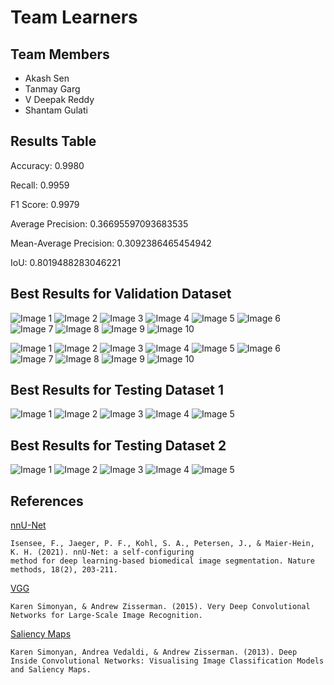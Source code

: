 # Team Learners
## Team Members
- Akash Sen
- Tanmay Garg
- V Deepak Reddy
- Shantam Gulati

## Results Table
Accuracy: 0.9980

Recall: 0.9959

F1 Score: 0.9979

Average Precision: 0.36695597093683535

Mean-Average Precision: 0.3092386465454942

IoU: 0.8019488283046221


## Best Results for Validation Dataset
![Image 1](results/validation/1.png)
![Image 2](results/validation/2.png)
![Image 3](results/validation/3.png)
![Image 4](results/validation/4.png)
![Image 5](results/validation/5.png)
![Image 6](results/validation/6.png)
![Image 7](results/validation/7.png)
![Image 8](results/validation/8.png)
![Image 9](results/validation/9.png)
![Image 10](results/validation/10.png)


![Image 1](results/validation/WCE_10019_bb.png)
![Image 2](results/validation/WCE_10027_bb.png)
![Image 3](results/validation/WCE_10054_bb.png)
![Image 4](results/validation/WCE_10059_bb.png)
![Image 5](results/validation/WCE_10091_bb.png)
![Image 6](results/validation/WCE_10151_bb.png)
![Image 7](results/validation/WCE_10163_bb.png)
![Image 8](results/validation/WCE_10198_bb.png)
![Image 9](results/validation/WCE_10248_bb.png)
![Image 10](results/validation/WCE_10310_bb.png)

## Best Results for Testing Dataset 1
![Image 1](results/test/test_1.png)
![Image 2](results/test/test_2.png)
![Image 3](results/test/test_3.png)
![Image 4](results/test/test_6.png)
![Image 5](results/test/test_5.png)

## Best Results for Testing Dataset 2
![Image 1](results/test/6.png)
![Image 2](results/test/7.png)
![Image 3](results/test/8.png)
![Image 4](results/test/9.png)
![Image 5](results/test/10.png)



## References
[nnU-Net](https://www.google.com/url?q=https://www.nature.com/articles/s41592-020-01008-z&sa=D&source=docs&ust=1677235958581755&usg=AOvVaw3dWL0SrITLhCJUBiNIHCQO)

    Isensee, F., Jaeger, P. F., Kohl, S. A., Petersen, J., & Maier-Hein, K. H. (2021). nnU-Net: a self-configuring 
    method for deep learning-based biomedical image segmentation. Nature methods, 18(2), 203-211.

[VGG](https://arxiv.org/abs/1409.1556)
    
    Karen Simonyan, & Andrew Zisserman. (2015). Very Deep Convolutional Networks for Large-Scale Image Recognition.

[Saliency Maps](https://arxiv.org/abs/1312.6034)
    
    Karen Simonyan, Andrea Vedaldi, & Andrew Zisserman. (2013). Deep Inside Convolutional Networks: Visualising Image Classification Models and Saliency Maps.



